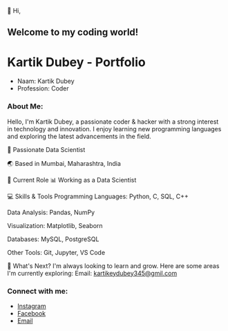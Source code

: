 👋 Hi,
## Welcome to my coding world!
# Kartik Dubey - Portfolio
* Naam: Kartik Dubey
* Profession: Coder
### About Me:
Hello, I'm Kartik Dubey, a passionate coder & hacker with a strong interest in technology and innovation.
I enjoy learning new programming languages and exploring the latest advancements in the field.

🧠 Passionate Data Scientist

🌏 Based in Mumbai, Maharashtra, India

💼 Current Role
📊 Working as a Data Scientist

💻 Skills & Tools
Programming Languages: Python, C, SQL, C++

Data Analysis: Pandas, NumPy

Visualization: Matplotlib, Seaborn

Databases: MySQL, PostgreSQL

Other Tools: Git, Jupyter, VS Code

🌱 What's Next?
I'm always looking to learn and grow. Here are some areas I'm currently exploring:
Email: kartikeydubey345@gmil.com
### Connect with me:
* [Instagram](https://instagram.com/kartikdubey_connect)
* [Facebook](https://www.facebook.com/1BZ8J8MbW4)
* [Email](mailto:kartidubey345@gmail.com)
